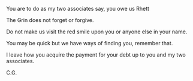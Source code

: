 You are to do as my two associates say, you owe us Rhett

The Grin does not forget or forgive.

Do not make us visit the red smile upon you or anyone else in your name.

You may be quick but we have ways of finding you, remember that.

I leave how you acquire the payment for your debt up to you and my two associates.

C.G.